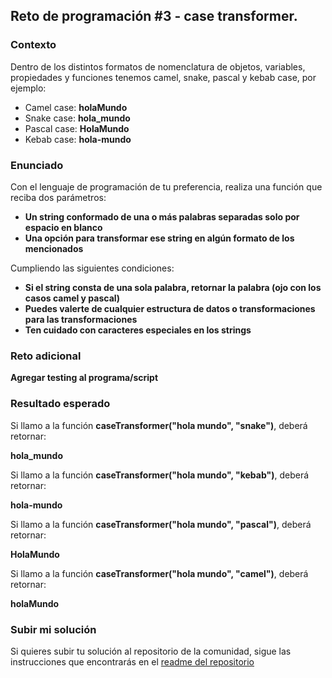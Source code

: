 ## Reto de programación #3 - case transformer.

### Contexto

Dentro de los distintos formatos de nomenclatura de objetos, variables, propiedades y funciones tenemos camel, snake, pascal y kebab case, por ejemplo:

- Camel case: **holaMundo**
- Snake case: **hola_mundo**
- Pascal case: **HolaMundo**
- Kebab case: **hola-mundo**

### Enunciado

Con el lenguaje de programación de tu preferencia, realiza una función que reciba dos parámetros:

- **Un string conformado de una o más palabras separadas solo por espacio en blanco**
- **Una opción para transformar ese string en algún formato de los mencionados**

Cumpliendo las siguientes condiciones:

- **Si el string consta de una sola palabra, retornar la palabra (ojo con los casos camel y pascal)**
- **Puedes valerte de cualquier estructura de datos o transformaciones para las transformaciones**
- **Ten cuidado con caracteres especiales en los strings**

### Reto adicional

**Agregar testing al programa/script**

### Resultado esperado

Si llamo a la función **caseTransformer("hola mundo", "snake")**, deberá retornar:

**hola_mundo**

Si llamo a la función **caseTransformer("hola mundo", "kebab")**, deberá retornar:

**hola-mundo**

Si llamo a la función **caseTransformer("hola mundo", "pascal")**, deberá retornar:

**HolaMundo**

Si llamo a la función **caseTransformer("hola mundo", "camel")**, deberá retornar:

**holaMundo**

### Subir mi solución

Si quieres subir tu solución al repositorio de la comunidad, sigue las instrucciones que encontrarás en el [readme del repositorio](https://github.com/pedrovelasquez9/retos-de-programacion)
